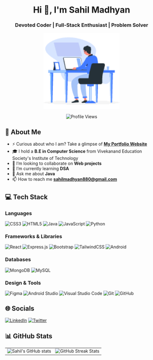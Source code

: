 <h1 align="center">Hi 👋, I'm Sahil Madhyan</h1>
<h3 align="center">Devoted Coder | Full-Stack Enthusiast | Problem Solver</h3>

<p align="center">
  <img src="https://github.com/Sahil-Madhyan/Sahil-Madhyan/blob/main/coding.gif" alt="coding" width="250"/>
<p align="center">
  <img src="https://komarev.com/ghpvc/?username=sahil-madhyan&&label=Profile%20views&color=008080&style=for-the-badge" alt="Profile Views"/>
</p>

## 💫 About Me

- ⚡ Curious about who I am? Take a glimpse of [**My Portfolio Website**](https://sahil-madhyan.vercel.app)
- 🎓 I hold a **B.E in Computer Science** from Vivekanand Education Society's Institute of Technology
- 👯 I’m looking to collaborate on **Web projects**
- 🌱 I’m currently learning **DSA**
- 💬 Ask me about **Java**
- 📫 How to reach me **sahilmadhyan880@gmail.com**

## 💻 Tech Stack

### Languages
![CSS3](https://img.shields.io/badge/css3-%231572B6.svg?style=for-the-badge&logo=css3&logoColor=white)
![HTML5](https://img.shields.io/badge/html5-%23E34F26.svg?style=for-the-badge&logo=html5&logoColor=white)
![Java](https://img.shields.io/badge/java-%23ED8B00.svg?style=for-the-badge&logo=openjdk&logoColor=white)
![JavaScript](https://img.shields.io/badge/javascript-%23323330.svg?style=for-the-badge&logo=javascript&logoColor=%23F7DF1E)
![Python](https://img.shields.io/badge/python-3670A0?style=for-the-badge&logo=python&logoColor=ffdd54)

### Frameworks & Libraries
![React](https://img.shields.io/badge/react-%2320232a.svg?style=for-the-badge&logo=react&logoColor=%2361DAFB)
![Express.js](https://img.shields.io/badge/express.js-%23404d59.svg?style=for-the-badge&logo=express&logoColor=%2361DAFB)
![Bootstrap](https://img.shields.io/badge/bootstrap-%238511FA.svg?style=for-the-badge&logo=bootstrap&logoColor=white)
![TailwindCSS](https://img.shields.io/badge/tailwindcss-%2338B2AC.svg?style=for-the-badge&logo=tailwind-css&logoColor=white)
![Android](https://img.shields.io/badge/android-%2320232a.svg?style=for-the-badge&logo=android&logoColor=%a4c639)

### Databases
![MongoDB](https://img.shields.io/badge/MongoDB-%234ea94b.svg?style=for-the-badge&logo=mongodb&logoColor=white)
![MySQL](https://img.shields.io/badge/mysql-%2300000f.svg?style=for-the-badge&logo=mysql&logoColor=white)

### Design & Tools
![Figma](https://img.shields.io/badge/figma-%23F24E1E.svg?style=for-the-badge&logo=figma&logoColor=white)
![Android Studio](https://img.shields.io/badge/Android%20Studio-3DDC84.svg?style=for-the-badge&logo=android-studio&logoColor=white)
![Visual Studio Code](https://img.shields.io/badge/Visual%20Studio%20Code-0078d7.svg?style=for-the-badge&logo=visual-studio-code&logoColor=white)
![Git](https://img.shields.io/badge/git-%23F05033.svg?style=for-the-badge&logo=git&logoColor=white)
![GitHub](https://img.shields.io/badge/github-%23121011.svg?style=for-the-badge&logo=github&logoColor=white)

## 🌐 Socials
[![LinkedIn](https://img.shields.io/badge/LinkedIn-%230077B5.svg?style=for-the-badge&logo=linkedin&logoColor=white)](https://linkedin.com/in/sahil-madhyan) 
[![Twitter](https://img.shields.io/badge/Twitter-%231DA1F2.svg?style=for-the-badge&logo=twitter&logoColor=white)](https://twitter.com/sahil_madhyan)

## 📊 GitHub Stats
<table align="center">
  <tr>
    <td>
      <img src="https://github-readme-stats.vercel.app/api?username=sahil-madhyan&show_icons=true&theme=vue-dark" alt="Sahil's GitHub stats"/>
    </td>
    <td>
      <img src="https://github-readme-streak-stats.herokuapp.com/?user=Sahil-Madhyan&theme=vue-dark&hide_border=false" alt="GitHub Streak Stats"/>
    </td>
  </tr>
</table>